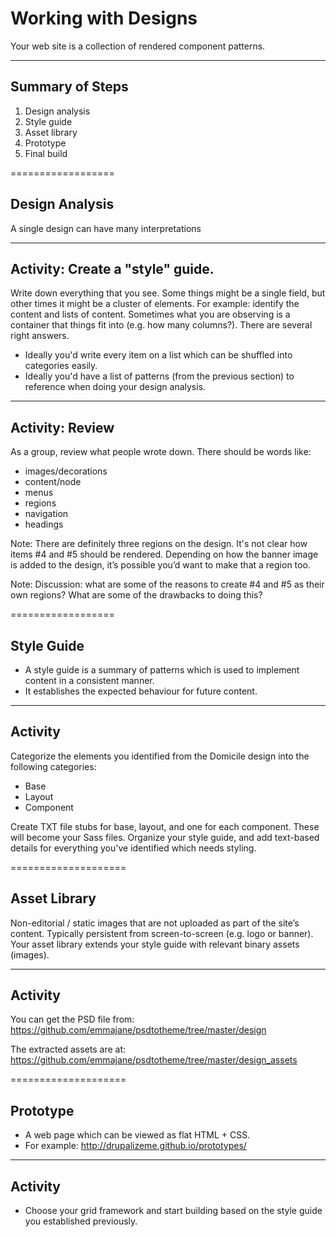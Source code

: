 # Working with Designs

Your web site is a collection of rendered component patterns.

------
## Summary of Steps

1. Design analysis
2. Style guide
3. Asset library
4. Prototype
5. Final build

==================
## Design Analysis
A single design can have many interpretations

------
## Activity: Create a "style" guide.

Write down everything that you see. Some things might be a single field, but other times it might be a cluster of elements. For example: identify the content and lists of content. Sometimes what you
are observing is a container that things fit into (e.g. how many columns?). There are several right answers. 

- Ideally you'd write every item on a list which can be shuffled into categories easily. 
- Ideally you'd have a list of patterns (from the previous
  section) to reference when doing your design analysis.

------
## Activity: Review

As a group, review what people wrote down. There should be words like:

- images/decorations
- content/node
- menus
- regions
- navigation
- headings

Note: There are definitely three regions on the design. It's not clear how items #4 and #5 should be rendered. Depending on how the banner image is added to the design, it’s possible you’d want to make that a region too.

Note: Discussion: what are some of the reasons to create #4 and #5 as their own regions? What are some of the drawbacks to doing this?

==================
## Style Guide
- A style guide is a summary of patterns which is used to
  implement content in a consistent manner.
- It establishes the expected behaviour for future content.

---------------
## Activity

Categorize the elements you identified from the Domicile design
into the following categories:

- Base
- Layout
- Component

Create TXT file stubs for base, layout, and one for
each component. These will become your Sass files. Organize your
style guide, and add text-based details for everything you've
identified which needs styling.

====================
## Asset Library

Non-editorial / static images that are not uploaded as part of the site’s content. Typically persistent from screen-to-screen (e.g. logo or banner). Your asset library extends your style guide with relevant binary assets (images).

---------------
## Activity

You can get the PSD file from:  https://github.com/emmajane/psdtotheme/tree/master/design

The extracted assets are at: https://github.com/emmajane/psdtotheme/tree/master/design_assets

====================
## Prototype

- A web page which can be viewed as flat HTML + CSS.
- For example: http://drupalizeme.github.io/prototypes/

---------------
## Activity

- Choose your grid framework and start building based on the
  style guide you established previously.